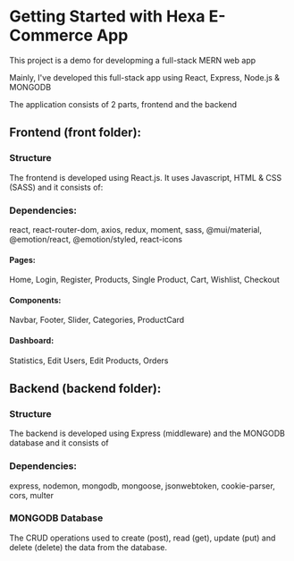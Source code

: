 # Getting Started with Hexa E-Commerce App

This project is a demo for developming a full-stack MERN web app

Mainly, I've developed this full-stack app using React, Express, Node.js & MONGODB

The application consists of 2 parts, frontend and the backend

## Frontend (front folder):
### Structure
The frontend is developed using React.js. It uses Javascript, HTML & CSS (SASS) and it consists of:
### Dependencies:
react, react-router-dom, axios, redux, moment, sass, @mui/material, @emotion/react, @emotion/styled, react-icons 
#### Pages:
Home, Login, Register, Products, Single Product, Cart, Wishlist, Checkout
#### Components:
Navbar, Footer, Slider, Categories, ProductCard
#### Dashboard:
Statistics, Edit Users, Edit Products, Orders
## Backend (backend folder):
### Structure
The backend is developed using Express (middleware) and the MONGODB database and it consists of
### Dependencies:
express, nodemon, mongodb, mongoose, jsonwebtoken, cookie-parser, cors, multer
### MONGODB Database
The CRUD operations used to create (post), read (get), update (put) and delete (delete) the data from the database.